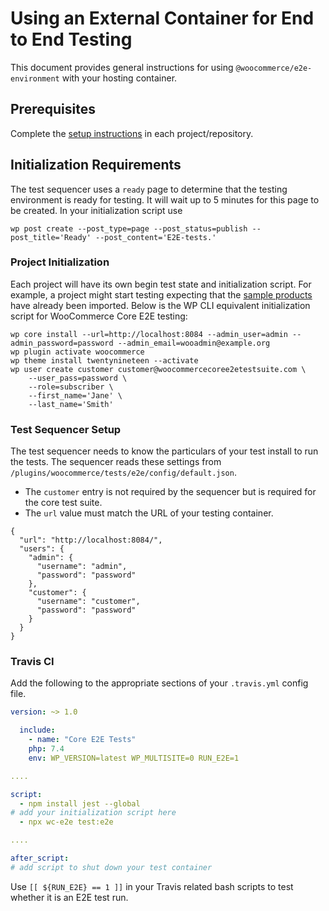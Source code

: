 # Using an External Container for End to End Testing

This document provides general instructions for using `@woocommerce/e2e-environment` with your hosting container. 

## Prerequisites

Complete the [setup instructions](./README.md) in each project/repository.

## Initialization Requirements

The test sequencer uses a `ready` page to determine that the testing environment is ready for testing. It will wait up to 5 minutes for this page to be created. In your initialization script use

```
wp post create --post_type=page --post_status=publish --post_title='Ready' --post_content='E2E-tests.'
```

### Project Initialization

Each project will have its own begin test state and initialization script. For example, a project might start testing expecting that the [sample products](https://github.com/woocommerce/woocommerce/tree/trunk/plugins/woocommerce/sample-data) have already been imported. Below is the WP CLI equivalent initialization script for WooCommerce Core E2E testing:


```
wp core install --url=http://localhost:8084 --admin_user=admin --admin_password=password --admin_email=wooadmin@example.org
wp plugin activate woocommerce
wp theme install twentynineteen --activate
wp user create customer customer@woocommercecoree2etestsuite.com \
	--user_pass=password \
	--role=subscriber \
	--first_name='Jane' \
	--last_name='Smith'
```

### Test Sequencer Setup

The test sequencer needs to know the particulars of your test install to run the tests. The sequencer reads these settings from `/plugins/woocommerce/tests/e2e/config/default.json`.

- The `customer` entry is not required by the sequencer but is required for the core test suite.
- The `url` value must match the URL of your testing container.

```
{
  "url": "http://localhost:8084/",
  "users": {
    "admin": {
      "username": "admin",
      "password": "password"
    },
    "customer": {
      "username": "customer",
      "password": "password"
    }
  }
}
```

### Travis CI

Add the following to the appropriate sections of your `.travis.yml` config file.

```yaml
version: ~> 1.0

  include:
    - name: "Core E2E Tests"
    php: 7.4
    env: WP_VERSION=latest WP_MULTISITE=0 RUN_E2E=1

....

script:
  - npm install jest --global
# add your initialization script here
  - npx wc-e2e test:e2e

....

after_script:
# add script to shut down your test container
```

Use `[[ ${RUN_E2E} == 1 ]]` in your Travis related bash scripts to test whether it is an E2E test run.

